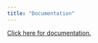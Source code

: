 ```yaml
---
title: "Documentation"
---
```


[Click here for documentation.](https://wistfulhopes.github.io/NightSkyEngine/)